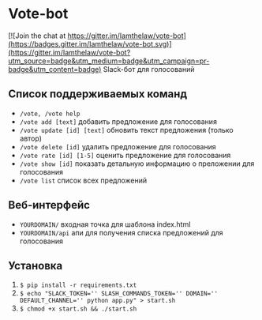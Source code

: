 # Vote-bot

[![Join the chat at https://gitter.im/Iamthelaw/vote-bot](https://badges.gitter.im/Iamthelaw/vote-bot.svg)](https://gitter.im/Iamthelaw/vote-bot?utm_source=badge&utm_medium=badge&utm_campaign=pr-badge&utm_content=badge)
Slack-бот для голосований

## Список поддерживаемых команд
- `/vote, /vote help`
- `/vote add [text]` добавить предложение для голосования
- `/vote update [id] [text]` обновить текст предложения (только автор)
- `/vote delete [id]` удалить предложение для голосования
- `/vote rate [id] [1-5]` оценить предложение для голосования
- `/vote show [id]` показать детальную информацию о преложении для голосования
- `/vote list` список всех предложений

## Веб-интерфейс
- `YOURDOMAIN/` входная точка для шаблона index.html
- `YOURDOMAIN/api` апи для получения списка предложений для голосования

## Установка
1. `$ pip install -r requirements.txt`
2. `$ echo "SLACK_TOKEN='' SLASH_COMMANDS_TOKEN='' DOMAIN='' DEFAULT_CHANNEL='' python app.py" > start.sh`
3. `$ chmod +x start.sh && ./start.sh`
